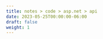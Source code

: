 ```yaml
---
title: notes > code > asp.net > api
date: 2023-05-25T00:00:00-06:00
draft: false
weight: 1
---
```


